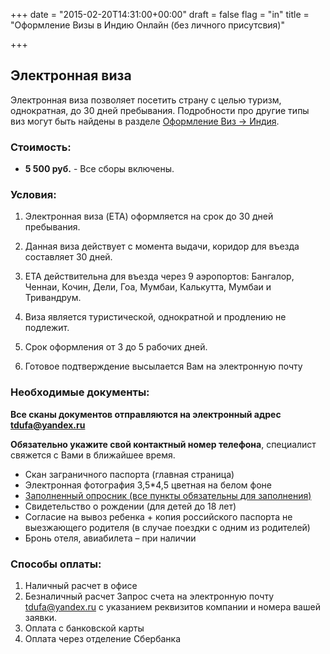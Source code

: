 +++
date = "2015-02-20T14:31:00+00:00"
draft = false
flag = "in"
title = "Оформление Визы в Индию Онлайн (без личного присутсвия)"

+++
## Электронная виза
Электронная виза позволяет посетить страну с целью туризм, однократная, до 30 дней пребывания.
Подробности про другие типы виз могут быть найдены в разделе [Оформление Виз -> Индия](/countries/india).


### Стоимость:

* **5 500 руб.** - Все сборы включены.


### Условия:

1. Электронная виза (ETA) оформляется на срок до 30 дней пребывания.

2. Данная виза действует с момента выдачи, коридор для въезда составляет 30 дней.

3. ETA действительна для въезда через 9 аэропортов: Бангалор, Ченнаи, Кочин, Дели, Гоа, Мумбаи, Калькутта, Мумбаи и Тривандрум.

4. Виза является туристической, однократной и продлению не подлежит.

5. Срок оформления от 3 до 5 рабочих дней.

6. Готовое подтверждение высылается Вам на электронную почту


### Необходимые документы:

**Все сканы документов отправляются на электронный адрес [tdufa@yandex.ru](mailto:tdufa@yandex.ru)**

**Обязательно укажите свой контактный номер телефона**, специалист свяжется с Вами в ближайшее время.

* Скан заграничного паспорта (главная страница)
* Электронная фотография 3,5*4,5 цветная на белом фоне
* [Заполненный опросник (все пункты обязательны для заполнения)](/forms/india.doc)
* Свидетельство о рождении (для детей до 18 лет)
* Согласие на вывоз ребенка + копия российского паспорта не выезжающего родителя (в случае поездки с одним из родителей)
* Бронь отеля, авиабилета – при наличии


### Способы оплаты:

1. Наличный расчет в офисе 
2. Безналичный расчет
Запрос счета на электронную почту tdufa@yandex.ru  с указанием реквизитов компании и номера вашей заявки.
3. Оплата с банковской карты
4. Оплата через отделение Сбербанка
